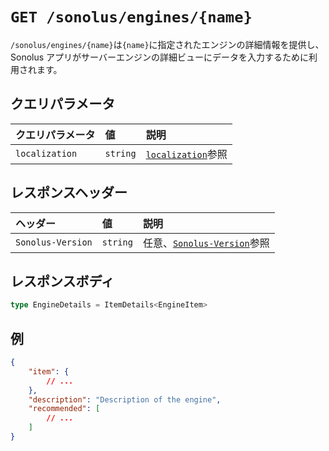 # `GET /sonolus/engines/{name}`

`/sonolus/engines/{name}`は`{name}`に指定されたエンジンの詳細情報を提供し、Sonolus アプリがサーバーエンジンの詳細ビューにデータを入力するために利用されます。

## クエリパラメータ

| クエリパラメータ | 値       | 説明                                                   |
| :--------------- | :------- | :----------------------------------------------------- |
| `localization`   | `string` | [`localization`](../query-parameters/localization)参照 |

## レスポンスヘッダー

| ヘッダー          | 値       | 説明                                                      |
| :---------------- | :------- | :-------------------------------------------------------- |
| `Sonolus-Version` | `string` | 任意、[`Sonolus-Version`](../headers/sonolus-version)参照 |

## レスポンスボディ

```ts
type EngineDetails = ItemDetails<EngineItem>
```

## 例

```json
{
    "item": {
        // ...
    },
    "description": "Description of the engine",
    "recommended": [
        // ...
    ]
}
```

